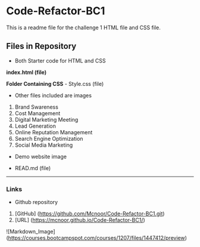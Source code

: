 
<!-- Headline-->
# Code-Refactor-BC1

This is a readme file for the challenge 1 HTML file and CSS file.

## Files in Repository
- Both Starter code for HTML and CSS

**index.html (file)**

**Folder Containing CSS** 
    - Style.css (file)

*  Other files included are images

1. Brand Swareness 
2. Cost Management
3. Digital Marketing Meeting
4. Lead Generation
5. Online Reputation Management
6. Search Engine Optimization
7. Social Media Marketing 

* Demo website image


* READ.md (file)

---
### Links

* Github repository
1. [GitHub] (https://github.com/Mcnoor/Code-Refactor-BC1.git)
2. [URL] (https://mcnoor.github.io/Code-Refactor-BC1/)

![Markdown_Image]
    (https://courses.bootcampspot.com/courses/1207/files/1447412/preview)


